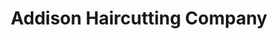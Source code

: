 ---
title: "Addison Haircutting Company"
url: /addison/addison-haircutting-company/
shop: hairdresser
---